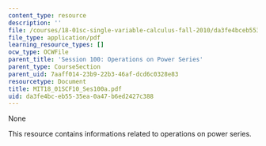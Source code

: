 ```yaml
---
content_type: resource
description: ''
file: /courses/18-01sc-single-variable-calculus-fall-2010/da3fe4bceb5535ea0a47b6ed2427c388_MIT18_01SCF10_Ses100a.pdf
file_type: application/pdf
learning_resource_types: []
ocw_type: OCWFile
parent_title: 'Session 100: Operations on Power Series'
parent_type: CourseSection
parent_uid: 7aaff014-23b9-22b3-46af-dcd6c0328e83
resourcetype: Document
title: MIT18_01SCF10_Ses100a.pdf
uid: da3fe4bc-eb55-35ea-0a47-b6ed2427c388
---
```

None

This resource contains informations related to operations on power series.